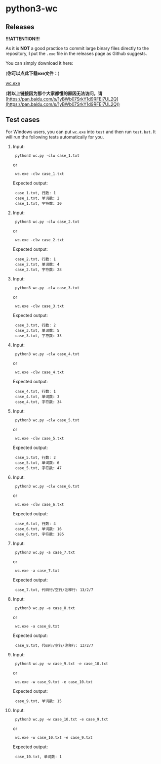 # python3-wc

## Releases

__!!!ATTENTION!!!__

As it is __NOT__ a good practice to commit large binary files directly to the repository, I put the `.exe` file in the releases page as Github suggests.

You can simply download it here:

(__你可以点此下载exe文件：__)

[wc.exe](https://github.com/Phi-Li/python3-wc/releases/download/v0.1/wc.exe)

(__若以上链接因为那个大家都懂的原因无法访问，请__ [https://pan.baidu.com/s/1yBWb07SrkY1d9RFEi7UL2Q](https://pan.baidu.com/s/1yBWb07SrkY1d9RFEi7UL2Q))

## Test cases

For Windows users, you can put `wc.exe` into `test` and then run `test.bat`. It will run the following tests automatically for you.

1. Input:

        python3 wc.py -clw case_1.txt

    or

        wc.exe -clw case_1.txt

    Expected output:

        case_1.txt, 行数: 1
        case_1.txt, 单词数: 2
        case_1.txt, 字符数: 30

1. Input:

        python3 wc.py -clw case_2.txt

    or

        wc.exe -clw case_2.txt

    Expected output:

        case_2.txt, 行数: 1
        case_2.txt, 单词数: 4
        case_2.txt, 字符数: 28

1. Input:

        python3 wc.py -clw case_3.txt

    or

        wc.exe -clw case_3.txt

    Expected output:

        case_3.txt, 行数: 2
        case_3.txt, 单词数: 5
        case_3.txt, 字符数: 33

1. Input:

        python3 wc.py -clw case_4.txt

    or

        wc.exe -clw case_4.txt

    Expected output:

        case_4.txt, 行数: 1
        case_4.txt, 单词数: 3
        case_4.txt, 字符数: 34

1. Input:

        python3 wc.py -clw case_5.txt

    or

        wc.exe -clw case_5.txt

    Expected output:

        case_5.txt, 行数: 2
        case_5.txt, 单词数: 6
        case_5.txt, 字符数: 47

1. Input:

        python3 wc.py -clw case_6.txt

    or

        wc.exe -clw case_6.txt

    Expected output:

        case_6.txt, 行数: 4
        case_6.txt, 单词数: 16
        case_6.txt, 字符数: 185

1. Input:

        python3 wc.py -a case_7.txt

    or

        wc.exe -a case_7.txt

    Expected output:

        case_7.txt, 代码行/空行/注释行: 13/2/7

1. Input:

        python3 wc.py -a case_8.txt

    or

        wc.exe -a case_8.txt

    Expected output:

        case_8.txt, 代码行/空行/注释行: 13/2/7

1. Input:

        python3 wc.py -w case_9.txt -e case_10.txt

    or

        wc.exe -w case_9.txt -e case_10.txt

    Expected output:

        case_9.txt, 单词数: 15

1. Input:

        python3 wc.py -w case_10.txt -e case_9.txt

    or

        wc.exe -w case_10.txt -e case_9.txt

    Expected output:

        case_10.txt, 单词数: 1
